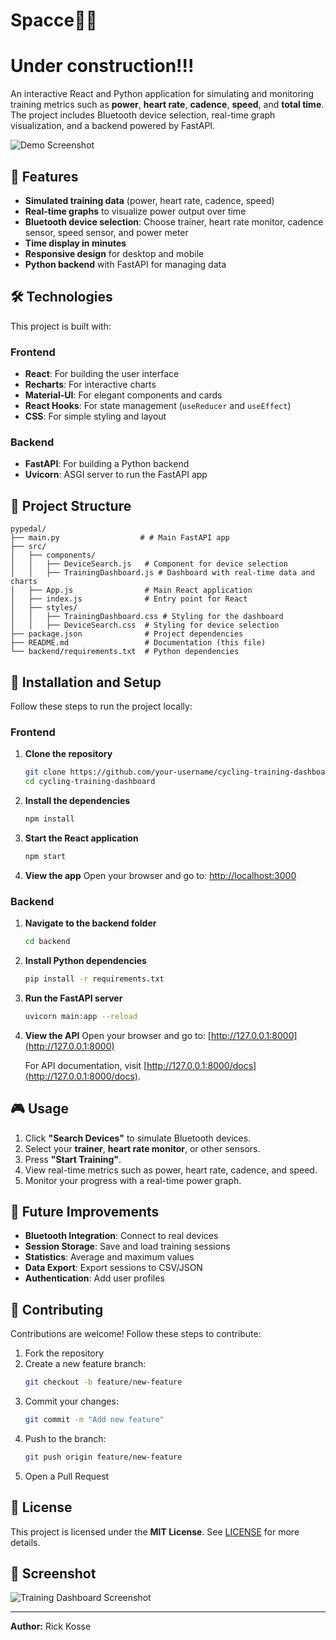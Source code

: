 # Spacce🚴‍♂️ 

# Under construction!!!

An interactive React and Python application for simulating and monitoring training metrics such as **power**, **heart rate**, **cadence**, **speed**, and **total time**. The project includes Bluetooth device selection, real-time graph visualization, and a backend powered by FastAPI.

![Demo Screenshot](demo-image-placeholder.png)

## 🎯 Features

- **Simulated training data** (power, heart rate, cadence, speed)
- **Real-time graphs** to visualize power output over time
- **Bluetooth device selection**: Choose trainer, heart rate monitor, cadence sensor, speed sensor, and power meter
- **Time display in minutes**
- **Responsive design** for desktop and mobile
- **Python backend** with FastAPI for managing data

## 🛠️ Technologies

This project is built with:

### Frontend
- **React**: For building the user interface
- **Recharts**: For interactive charts
- **Material-UI**: For elegant components and cards
- **React Hooks**: For state management (`useReducer` and `useEffect`)
- **CSS**: For simple styling and layout

### Backend
- **FastAPI**: For building a Python backend
- **Uvicorn**: ASGI server to run the FastAPI app

## 📂 Project Structure

```
pypedal/
├── main.py                  # # Main FastAPI app
├── src/
│   ├── components/
│   │   ├── DeviceSearch.js   # Component for device selection
│   │   ├── TrainingDashboard.js # Dashboard with real-time data and charts
│   ├── App.js                # Main React application
│   ├── index.js              # Entry point for React
│   ├── styles/
│   │   ├── TrainingDashboard.css # Styling for the dashboard
│   │   ├── DeviceSearch.css  # Styling for device selection
├── package.json              # Project dependencies
├── README.md                 # Documentation (this file)
└── backend/requirements.txt  # Python dependencies
```

## 🚀 Installation and Setup

Follow these steps to run the project locally:

### Frontend
1. **Clone the repository**
   ```bash
   git clone https://github.com/your-username/cycling-training-dashboard.git
   cd cycling-training-dashboard
   ```

2. **Install the dependencies**
   ```bash
   npm install
   ```

3. **Start the React application**
   ```bash
   npm start
   ```

4. **View the app**
   Open your browser and go to: [http://localhost:3000](http://localhost:3000)

### Backend
1. **Navigate to the backend folder**
   ```bash
   cd backend
   ```

2. **Install Python dependencies**
   ```bash
   pip install -r requirements.txt
   ```

3. **Run the FastAPI server**
   ```bash
   uvicorn main:app --reload
   ```

4. **View the API**
   Open your browser and go to: [http://127.0.0.1:8000](http://127.0.0.1:8000)
   
   For API documentation, visit [http://127.0.0.1:8000/docs](http://127.0.0.1:8000/docs).

## 🎮 Usage

1. Click **"Search Devices"** to simulate Bluetooth devices.
2. Select your **trainer**, **heart rate monitor**, or other sensors.
3. Press **"Start Training"**.
4. View real-time metrics such as power, heart rate, cadence, and speed.
5. Monitor your progress with a real-time power graph.

## 🧩 Future Improvements

- **Bluetooth Integration**: Connect to real devices
- **Session Storage**: Save and load training sessions
- **Statistics**: Average and maximum values
- **Data Export**: Export sessions to CSV/JSON
- **Authentication**: Add user profiles

## 👥 Contributing

Contributions are welcome! Follow these steps to contribute:

1. Fork the repository
2. Create a new feature branch:
   ```bash
   git checkout -b feature/new-feature
   ```
3. Commit your changes:
   ```bash
   git commit -m "Add new feature"
   ```
4. Push to the branch:
   ```bash
   git push origin feature/new-feature
   ```
5. Open a Pull Request

## 📄 License

This project is licensed under the **MIT License**. See [LICENSE](LICENSE) for more details.

## 🎨 Screenshot

![Training Dashboard Screenshot](screenshot-placeholder.png)

---

**Author:** Rick Kosse  
